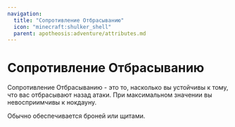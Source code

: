```yaml
---
navigation:
  title: "Сопротивление Отбрасыванию"
  icon: "minecraft:shulker_shell"
  parent: apotheosis:adventure/attributes.md
---
```


# Сопротивление Отбрасыванию

<Color id="blue">Сопротивление Отбрасыванию</Color> - это то, насколько вы устойчивы к тому, что вас отбрасывают назад атаки. При максимальном значении вы невосприимчивы к нокдауну.

Обычно обеспечивается броней или щитами.


